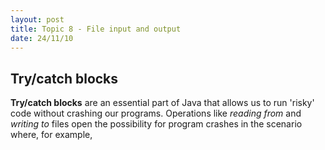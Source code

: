 ```yaml
---
layout: post
title: Topic 8 - File input and output
date: 24/11/10
---
```


## Try/catch blocks

__Try/catch blocks__ are an essential part of Java that allows us to run 'risky' code without crashing our programs. Operations like _reading from_ and _writing to_ files open the possibility for program crashes in the scenario where, for example, 

